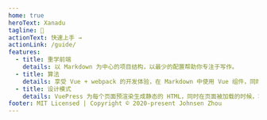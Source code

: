 ```yaml
---
home: true
heroText: Xanadu
tagline: 📝
actionText: 快速上手 →
actionLink: /guide/
features:
  - title: 重学前端
    details: 以 Markdown 为中心的项目结构，以最少的配置帮助你专注于写作。
  - title: 算法
    details: 享受 Vue + webpack 的开发体验，在 Markdown 中使用 Vue 组件，同时可以使用 Vue 来开发自定义主题。
  - title: 设计模式
    details: VuePress 为每个页面预渲染生成静态的 HTML，同时在页面被加载的时候，将作为 SPA 运行。
footer: MIT Licensed | Copyright © 2020-present Johnsen Zhou
---
```

